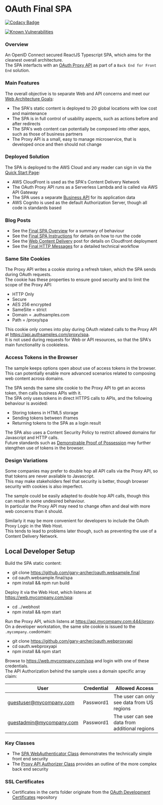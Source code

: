 # OAuth Final SPA

[![Codacy Badge](https://app.codacy.com/project/badge/Grade/f2c5ede8739440599096fc25010ab6f6)](https://www.codacy.com/gh/gary-archer/oauth.websample.final/dashboard?utm_source=github.com&amp;utm_medium=referral&amp;utm_content=gary-archer/oauth.websample.final&amp;utm_campaign=Badge_Grade)
 
[![Known Vulnerabilities](https://snyk.io/test/github/gary-archer/oauth.websample.final/badge.svg?targetFile=spa/package.json)](https://snyk.io/test/github/gary-archer/oauth.websample.final?targetFile=spa/package.json)

### Overview

An OpenID Connect secured ReactJS Typescript SPA, which aims for the cleanest overall architecture.\
The SPA interfacts with an [OAuth Proxy API](https://github.com/gary-archer/oauth.webproxyapi) as part of a `Back End for Front End` solution.

### Main Features

The overall objective is to separate Web and API concerns and meet our [Web Architecture Goals](https://authguidance.com/2017/09/08/goal-1-requirements/):

- The SPA's static content is deployed to 20 global locations with low cost and maintenance
- The SPA is in full control of usability aspects, such as actions before and after redirects
- The SPA's web content can potentially be composed into other apps, such as those of business partners
- The Proxy API is a small, easy to manage microservice, that is developed once and then should not change

### Deployed Solution

The SPA is deployed to the AWS Cloud and any reader can sign in via the [Quick Start Page](https://authguidance.com/home/code-samples-quickstart/):

* AWS CloudFront is used as the SPA's Content Delivery Network
* The OAuth Proxy API runs as a Serverless Lambda and is called via AWS API Gateway
* The SPA uses a separate [Business API](https://github.com/gary-archer/oauth.apisample.serverless) for its application data
* AWS Cognito is used as the default Authorization Server, though all code is standards based

### Blog Posts

* See the [Final SPA Overview](https://authguidance.com/2019/04/07/local-ui-setup) for a summary of behaviour
* See the [Final SPA Instructions](https://authguidance.com/2019/04/08/how-to-run-the-react-js-spa) for details on how to run the code
* See the [Web Content Delivery](https://authguidance.com/2018/12/02/spa-content-deployment) post for details on Cloudfront deployment
* See the [Final HTTP Messages](https://authguidance.com/2020/05/24/spa-and-api-final-http-messages) for a detailed technical workflow

### Same Site Cookies

The Proxy API writes a cookie storing a refresh token, which the SPA sends during OAuth requests.\
The cookie has these properties to ensure good security and to limit the scope of the Proxy API:

- HTTP Only
- Secure
- AES 256 encrypted
- SameSite = strict
- Domain = .authsamples.com
- Path = /proxy/spa

This cookie only comes into play during OAuth related calls to the Proxy API at https://api.authsamples.com/proxy/spa. \
It is not used during requests for Web or API resources, so that the SPA's main functionality is cookieless.

### Access Tokens in the Browser

The sample keeps options open about use of access tokens in the browser.\
This can potentially enable more advanced scenarios related to composing web content across domains.

The SPA sends the same site cookie to the Proxy API to get an access token, then calls business APIs with it.\
The SPA only uses tokens in direct HTTPS calls to APIs, and the following behaviour is avoided:

- Storing tokens in HTML5 storage
- Sending tokens between iframes
- Returning tokens to the SPA as a login result

The SPA also uses a Content Security Policy to restrict allowed domains for Javascript and HTTP calls.\
Future standards such as [Demonstrable Proof of Possession](https://datatracker.ietf.org/doc/html/draft-ietf-oauth-dpop) may further stengthen use of tokens in the browser.

### Design Variations

Some companies may prefer to double hop all API calls via the Proxy API, so that tokens are never available to Javascript.\
This may make stakeholders feel that security is better, though browser security with cookies is also imperfect.

The sample could be easily adapted to double hop API calls, though this can result in some undesired behaviour.\
In particular the Proxy API may need to change often and deal with more web concerns than it should.

Similarly it may be more convenient for developers to include the OAuth Proxy Logic in the Web Host.\
This tends to lead to problems later though, such as preventing the use of a Content Delivery Network.

## Local Developer Setup

Build the SPA static content:

- git clone https://github.com/gary-archer/oauth.websample.final
- cd oauth.websample.final/spa
- npm install && npm run build

Deploy it via the Web Host, which listens at https://web.mycompany.com/spa:

- cd ../webhost
- npm install && npm start

Run the Proxy API, which listens at https://api.mycompany.com:444/proxy. \
On a developer workstation, the same site cookie is issued to the `.mycompany.com`domain:

- git clone https://github.com/gary-archer/oauth.webproxyapi
- cd oauth.webproxyapi
- npm install && npm start

Browse to https://web.mycompany.com/spa and login with one of these credentials.\
The API Authorization behind the sample uses a domain specific array claim:

| User | Credential | Allowed Access |
| ---- | ---------- | -------------- |
| guestuser@mycompany.com | Password1 | The user can only see data from US regions |
| guestadmin@mycompany.com | Password1 | The user can see data from additional regions |
 
### Key Classes

* The [SPA WebAuthenticator Class](https://github.com/gary-archer/oauth.websample.final/blob/feature/revamp/spa/src/plumbing/oauth/web/webAuthenticator.ts) demonstrates the technically simple front end security
* The [Proxy API Authorizer Class](https://github.com/gary-archer/oauth.webproxyapi/blob/main/src/core/services/authorizer.ts) provides an outline of the more complex back end security
 
### SSL Certificates

* Certificates in the certs folder originate from the [OAuth Development Certificates](https://github.com/gary-archer/oauth.developmentcertificates) repository

